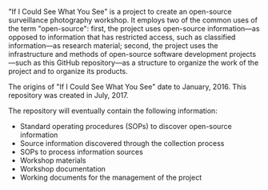 "If I Could See What You See" is a project to create an open-source surveillance photography workshop. It employs two of the common uses of the term "open-source": first, the project uses open-source information—as opposed to information that has restricted access, such as classified information—as research material; second, the project uses the infrastructure and methods of open-source software development projects—such as this GitHub repository—as a structure to organize the work of the project and to organize its products.

The origins of "If I Could See What You See" date to January, 2016. This repository was created in July, 2017.

The repository will eventually contain the following information:
* Standard operating procedures (SOPs) to discover open-source information
* Source information discovered through the collection process
* SOPs to process information sources
* Workshop materials 
* Workshop documentation
* Working documents for the management of the project
